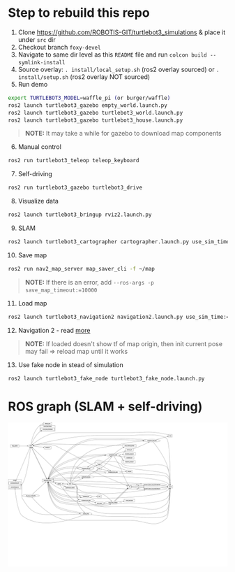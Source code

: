 # Step to rebuild this repo
1. Clone https://github.com/ROBOTIS-GIT/turtlebot3_simulations & place it under `src` dir
2. Checkout branch `foxy-devel`
3. Navigate to same dir level as this `README` file and run `colcon build --symlink-install`
4. Source overlay: `. install/local_setup.sh` (ros2 overlay sourced) or `. install/setup.sh` (ros2 overlay NOT sourced)
5. Run demo
``` bash
export TURTLEBOT3_MODEL=waffle_pi (or burger/waffle)
ros2 launch turtlebot3_gazebo empty_world.launch.py
ros2 launch turtlebot3_gazebo turtlebot3_world.launch.py
ros2 launch turtlebot3_gazebo turtlebot3_house.launch.py
```
> **__NOTE:__** It may take a while for gazebo to download map components
6. Manual control
``` bash
ros2 run turtlebot3_teleop teleop_keyboard
```
7. Self-driving
``` bash
ros2 run turtlebot3_gazebo turtlebot3_drive
```
8. Visualize data
``` bash
ros2 launch turtlebot3_bringup rviz2.launch.py
```
9. SLAM
``` bash
ros2 launch turtlebot3_cartographer cartographer.launch.py use_sim_time:=True
```
10. Save map
``` bash
ros2 run nav2_map_server map_saver_cli -f ~/map
```
> **__NOTE:__** If there is an error, add `--ros-args -p save_map_timeout:=10000`
11. Load map
``` bash
ros2 launch turtlebot3_navigation2 navigation2.launch.py use_sim_time:=True map:=$HOME/map.yaml
```
12. Navigation 2 - read [more](https://navigation.ros.org/)
> **__NOTE:__** If loaded doesn't show tf of map origin, then init current pose may fail => reload map until it works
13. Use fake node in stead of simulation
``` bash
ros2 launch turtlebot3_fake_node turtlebot3_fake_node.launch.py
```
# ROS graph (SLAM + self-driving)
![ROS graph](../images/rosgraph_turtlebotslam.svg)